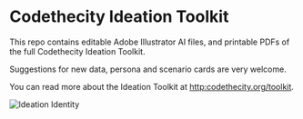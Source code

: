 # Codethecity Ideation Toolkit

This repo contains editable Adobe Illustrator AI files, and printable PDFs of the full Codethecity Ideation Toolkit.  

Suggestions for new data, persona and scenario cards are very welcome.

You can read more about the Ideation Toolkit at [http:codethecity.org/toolkit](http:codethecity.org/toolkit).

![Ideation Identity](http://codethecity.org/assets/toolkit/cover.png)
